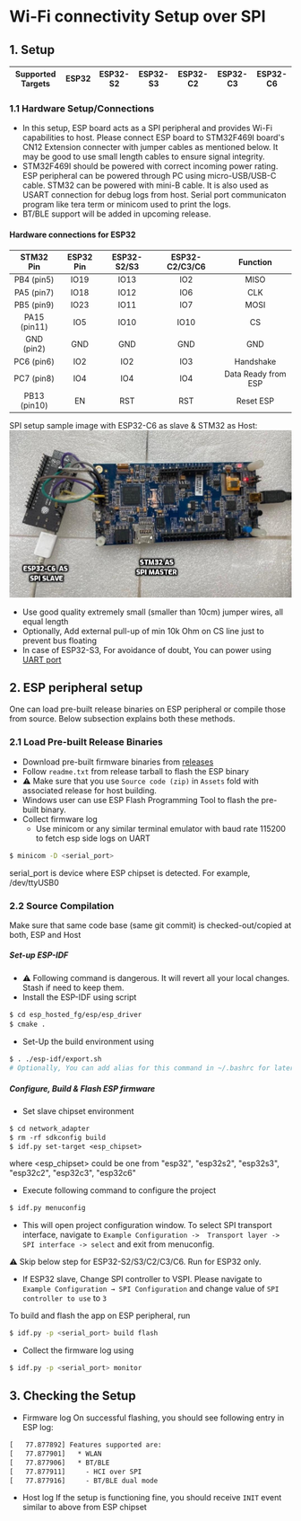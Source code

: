 # Wi-Fi connectivity Setup over SPI
## 1. Setup

| Supported Targets | ESP32 | ESP32-S2 | ESP32-S3 | ESP32-C2 | ESP32-C3 | ESP32-C6 |
| ----------------- | ----- | -------- | -------- | -------- | -------- | -------- |

### 1.1 Hardware Setup/Connections
* In this setup, ESP board acts as a SPI peripheral and provides Wi-Fi capabilities to host. Please connect ESP board to STM32F469I board's CN12 Extension connecter with jumper cables as mentioned below. It may be good to use small length cables to ensure signal integrity.
* STM32F469I should be powered with correct incoming power rating. ESP peripheral can be powered through PC using micro-USB/USB-C cable. STM32 can be powered with mini-B cable. It is also used as USART connection for debug logs from host. Serial port communicaton program like tera term or minicom used to print the logs.
* BT/BLE support will be added in upcoming release.

#### Hardware connections for ESP32
| STM32 Pin | ESP32 Pin | ESP32-S2/S3 | ESP32-C2/C3/C6 | Function |
|:----------:|:---------:|:--------:|:--------:|:--------:|
| PB4 (pin5) | IO19 | IO13 | IO2 | MISO |
| PA5 (pin7) | IO18 | IO12 | IO6 | CLK  |
| PB5 (pin9) | IO23 | IO11 | IO7 | MOSI |
| PA15 (pin11) | IO5 | IO10 | IO10 | CS |
| GND (pin2) | GND | GND | GND | GND |
| PC6 (pin6) | IO2 | IO2 | IO3 | Handshake |
| PC7 (pin8) | IO4 | IO4 | IO4 | Data Ready from ESP |
| PB13 (pin10) | EN | RST | RST | Reset ESP |

SPI setup sample image with ESP32-C6 as slave & STM32 as Host:
![alt text](stm_esp32_c6_setup.jpg "Setup of STM32F469I as host and ESP32-C6 as peripheral")

- Use good quality extremely small (smaller than 10cm) jumper wires, all equal length
- Optionally, Add external pull-up of min 10k Ohm on CS line just to prevent bus floating
- In case of ESP32-S3, For avoidance of doubt, You can power using [UART port](https://docs.espressif.com/projects/esp-idf/en/latest/esp32s3/hw-reference/esp32s3/user-guide-devkitc-1.html#description-of-components)

## 2. ESP peripheral setup

One can load pre-built release binaries on ESP peripheral or compile those from source. Below subsection explains both these methods.

### 2.1 Load Pre-built Release Binaries
- Download pre-built firmware binaries from [releases](https://github.com/espressif/esp-hosted/releases)
- Follow `readme.txt` from release tarball to flash the ESP binary
- :warning: Make sure that you use `Source code (zip)` in `Assets` fold with associated release for host building.
- Windows user can use ESP Flash Programming Tool to flash the pre-built binary.
- Collect firmware log
    - Use minicom or any similar terminal emulator with baud rate 115200 to fetch esp side logs on UART
```sh
$ minicom -D <serial_port>
```
serial_port is device where ESP chipset is detected. For example, /dev/ttyUSB0


### 2.2 Source Compilation

Make sure that same code base (same git commit) is checked-out/copied at both, ESP and Host

##### Set-up ESP-IDF
- :warning: Following command is dangerous. It will revert all your local changes. Stash if need to keep them.
- Install the ESP-IDF using script
```sh
$ cd esp_hosted_fg/esp/esp_driver
$ cmake .
```
- Set-Up the build environment using
```sh
$ . ./esp-idf/export.sh
# Optionally, You can add alias for this command in ~/.bashrc for later use
```

##### Configure, Build & Flash ESP firmware
- Set slave chipset environment
```
$ cd network_adapter
$ rm -rf sdkconfig build
$ idf.py set-target <esp_chipset>
```
where <esp_chipset> could be one from "esp32", "esp32s2", "esp32s3", "esp32c2", "esp32c3", "esp32c6"

- Execute following command to configure the project
```sh
$ idf.py menuconfig
```
- This will open project configuration window. To select SPI transport interface, navigate to `Example Configuration ->  Transport layer -> SPI interface -> select` and exit from menuconfig.

:warning: Skip below step for ESP32-S2/S3/C2/C3/C6. Run for  ESP32 only.

- If ESP32 slave, Change SPI controller to VSPI. Please navigate to `Example Configuration → SPI Configuration` and change value of `SPI controller to use` to `3`

To build and flash the app on ESP peripheral, run

```sh
$ idf.py -p <serial_port> build flash
```

- Collect the firmware log using
```sh
$ idf.py -p <serial_port> monitor
```

## 3. Checking the Setup

- Firmware log
On successful flashing, you should see following entry in ESP log:

```
[   77.877892] Features supported are:
[   77.877901]   * WLAN
[   77.877906]   * BT/BLE
[   77.877911]     - HCI over SPI
[   77.877916]     - BT/BLE dual mode
```

- Host log
If the setup is functioning fine, you should receive `INIT` event similar to above from ESP chipset
